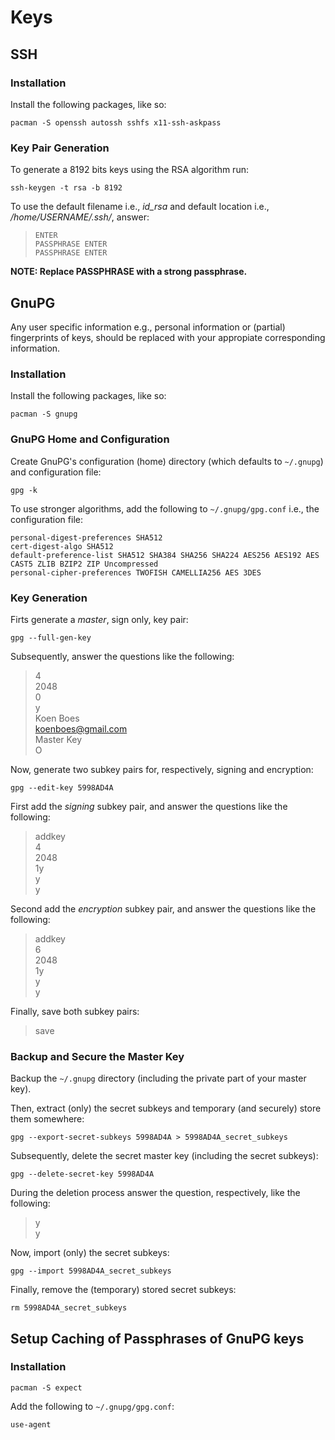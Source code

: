 # Keys

## SSH

### Installation

Install the following packages, like so:

    pacman -S openssh autossh sshfs x11-ssh-askpass

### Key Pair Generation

To generate a 8192 bits keys using the RSA algorithm run:

    ssh-keygen -t rsa -b 8192

To use the default filename i.e., *id_rsa* and default location i.e., */home/USERNAME/.ssh/*, answer:

> ``ENTER``  
> ``PASSPHRASE ENTER``   
> ``PASSPHRASE ENTER``  

**NOTE: Replace PASSPHRASE with a strong passphrase.**

## GnuPG

Any user specific information e.g., personal information or (partial) fingerprints of keys, should be replaced with your appropiate corresponding information.

### Installation

Install the following packages, like so:

    pacman -S gnupg

### GnuPG Home and Configuration

Create GnuPG's configuration (home) directory (which defaults to `~/.gnupg`) and configuration file:

    gpg -k

To use stronger algorithms, add the following to ``~/.gnupg/gpg.conf`` i.e., the configuration file:

    personal-digest-preferences SHA512
    cert-digest-algo SHA512
    default-preference-list SHA512 SHA384 SHA256 SHA224 AES256 AES192 AES CAST5 ZLIB BZIP2 ZIP Uncompressed
    personal-cipher-preferences TWOFISH CAMELLIA256 AES 3DES

### Key Generation

Firts generate a *master*, sign only, key pair:

    gpg --full-gen-key
    
Subsequently, answer the questions like the following:
    
> 4     
> 2048  
> 0     
> y     
> Koen Boes     
> koenboes@gmail.com    
> Master Key    
> O     

Now, generate two subkey pairs for, respectively, signing and encryption:

    gpg --edit-key 5998AD4A
    
First add the *signing* subkey pair, and answer the questions like the following:
    
> addkey    
> 4     
> 2048  
> 1y    
> y     
> y     

Second add the *encryption* subkey pair, and answer the questions like the following:

> addkey    
> 6     
> 2048  
> 1y    
> y     
> y     

Finally, save both subkey pairs:

> save  

### Backup and Secure the Master Key

Backup the ``~/.gnupg`` directory (including the private part of your master key).

Then, extract (only) the secret subkeys and temporary (and securely) store them somewhere:

    gpg --export-secret-subkeys 5998AD4A > 5998AD4A_secret_subkeys

Subsequently, delete the secret master key (including the secret subkeys):

    gpg --delete-secret-key 5998AD4A

During the deletion process answer the question, respectively, like the following:

> y     
> y     

Now, import (only) the secret subkeys:

    gpg --import 5998AD4A_secret_subkeys

Finally, remove the (temporary) stored secret subkeys:

    rm 5998AD4A_secret_subkeys


## Setup Caching of Passphrases of GnuPG keys

### Installation

    pacman -S expect

Add the following to ``~/.gnupg/gpg.conf``:

    use-agent

